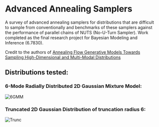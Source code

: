 # Advanced Annealing Samplers
A survey of advanced annealing samplers for distributions that are difficult to sample from conventionally and benchmarks of these samplers against the performance of parallel chains of NUTS (No-U-Turn Sampler). Work completed as the final research project for Bayesian Modeling and Inference (6.7830). 

Credit to the authors of [Annealing Flow Generative Models Towards Sampling High-Dimensional and Multi-Modal Distributions](https://arxiv.org/abs/2409.20547)
## Distributions tested:
### 6-Mode Radially Distributed 2D Gaussian Mixture Model:
![6GMM](https://github.com/user-attachments/assets/950ff8c0-5c78-408d-bf6c-b431c398f03f)


### Truncated 2D Gaussian Distribution of truncation radius 6:
![Trunc](https://github.com/user-attachments/assets/f752d2dd-b65a-43a7-878b-af92021fbc10)

